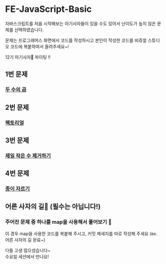 # FE-JavaScript-Basic

자바스크립트를 처음 시작해보는 아기사자들이 있을 수도 있어서 난이도가 높지 않은 문제를 선택하였습니다.

문제는 프로그래머스 화면에서 코드를 작성하시고 본인이 작성한 코드를 비쥬얼 스튜디오 코드에 복붙하여서 올려주세요~!

12기 아기사자🦁 파이팅 !!

## 1번 문제
### [두 수의 곱](https://school.programmers.co.kr/learn/courses/30/lessons/120804)

## 2번 문제
### [팩토리얼](https://school.programmers.co.kr/learn/courses/30/lessons/120848)

## 3번 문제
### [제일 작은 수 제거하기](https://school.programmers.co.kr/learn/courses/30/lessons/12935)

## 4번 문제
### [종이 자르기](https://school.programmers.co.kr/learn/courses/30/lessons/120922)



## 어른 사자의 길🦁 (필수는 아닙니다!)
### 주어진 문제 중 하나를 map을 사용해서 풀어보기 🌟
이 경우 map을 사용한 코드를 복붙해 주시고, 커밋 메세지를 따로 작성해 주세요 (ex. 어른 사자의 길 완료~)


다들 고생 많으셨습니다~  
수요일 세션에서 만나요!
